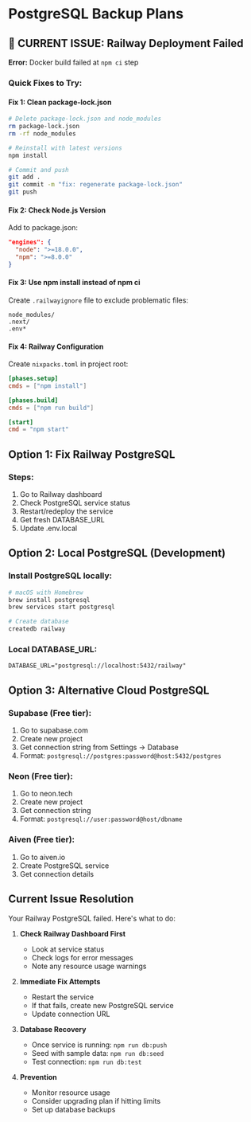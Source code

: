 # PostgreSQL Backup Plans

## 🚨 CURRENT ISSUE: Railway Deployment Failed

**Error:** Docker build failed at `npm ci` step

### Quick Fixes to Try:

#### Fix 1: Clean package-lock.json
```bash
# Delete package-lock.json and node_modules
rm package-lock.json
rm -rf node_modules

# Reinstall with latest versions
npm install

# Commit and push
git add .
git commit -m "fix: regenerate package-lock.json"
git push
```

#### Fix 2: Check Node.js Version
Add to package.json:
```json
"engines": {
  "node": ">=18.0.0",
  "npm": ">=8.0.0"
}
```

#### Fix 3: Use npm install instead of npm ci
Create `.railwayignore` file to exclude problematic files:
```
node_modules/
.next/
.env*
```

#### Fix 4: Railway Configuration
Create `nixpacks.toml` in project root:
```toml
[phases.setup]
cmds = ["npm install"]

[phases.build]
cmds = ["npm run build"]

[start]
cmd = "npm start"
```

## Option 1: Fix Railway PostgreSQL

### Steps:
1. Go to Railway dashboard
2. Check PostgreSQL service status
3. Restart/redeploy the service
4. Get fresh DATABASE_URL
5. Update .env.local

## Option 2: Local PostgreSQL (Development)

### Install PostgreSQL locally:
```bash
# macOS with Homebrew
brew install postgresql
brew services start postgresql

# Create database
createdb railway
```

### Local DATABASE_URL:
```
DATABASE_URL="postgresql://localhost:5432/railway"
```

## Option 3: Alternative Cloud PostgreSQL

### Supabase (Free tier):
1. Go to supabase.com
2. Create new project
3. Get connection string from Settings → Database
4. Format: `postgresql://postgres:password@host:5432/postgres`

### Neon (Free tier):
1. Go to neon.tech
2. Create new project
3. Get connection string
4. Format: `postgresql://user:password@host/dbname`

### Aiven (Free tier):
1. Go to aiven.io
2. Create PostgreSQL service
3. Get connection details

## Current Issue Resolution

Your Railway PostgreSQL failed. Here's what to do:

1. **Check Railway Dashboard First**
   - Look at service status
   - Check logs for error messages
   - Note any resource usage warnings

2. **Immediate Fix Attempts**
   - Restart the service
   - If that fails, create new PostgreSQL service
   - Update connection URL

3. **Database Recovery**
   - Once service is running: `npm run db:push`
   - Seed with sample data: `npm run db:seed`
   - Test connection: `npm run db:test`

4. **Prevention**
   - Monitor resource usage
   - Consider upgrading plan if hitting limits
   - Set up database backups
